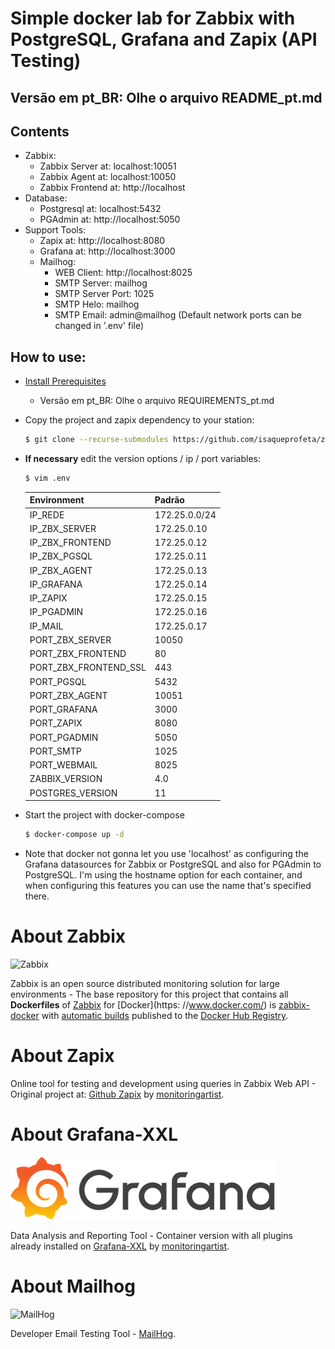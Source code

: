 # Simple docker lab for Zabbix with PostgreSQL, Grafana and Zapix (API Testing)
## Versão em pt_BR: Olhe o arquivo README_pt.md

## Contents 
  - Zabbix:
    - Zabbix Server at: localhost:10051
    - Zabbix Agent at: localhost:10050
    - Zabbix Frontend at: http://localhost
  - Database:
    - Postgresql at: localhost:5432
    - PGAdmin at: http://localhost:5050
  - Support Tools:
    - Zapix at: http://localhost:8080
    - Grafana at: http://localhost:3000
    - Mailhog:
      - WEB Client: http://localhost:8025
      - SMTP Server: mailhog
      - SMTP Server Port: 1025
      - SMTP Helo: mailhog
      - SMTP Email: admin@mailhog
  (Default network ports can be changed in '.env' file)

## How to use:
  - [Install Prerequisites](./REQUIREMENTS.md)
    - Versão em pt_BR: Olhe o arquivo REQUIREMENTS_pt.md
  - Copy the project and zapix dependency to your station:
    ```sh
    $ git clone --recurse-submodules https://github.com/isaqueprofeta/zabbix-lab.git
    ```
  - **If necessary** edit the version options / ip / port variables:
    ```sh
    $ vim .env
    ```
    | Environment            | Padrão
    | -------------------    | -----------
    | IP_REDE                | 172.25.0.0/24
    | IP_ZBX_SERVER          | 172.25.0.10
    | IP_ZBX_FRONTEND        | 172.25.0.12
    | IP_ZBX_PGSQL           | 172.25.0.11
    | IP_ZBX_AGENT           | 172.25.0.13
    | IP_GRAFANA             | 172.25.0.14
    | IP_ZAPIX               | 172.25.0.15
    | IP_PGADMIN             | 172.25.0.16
    | IP_MAIL                | 172.25.0.17
    | PORT_ZBX_SERVER        | 10050
    | PORT_ZBX_FRONTEND      | 80
    | PORT_ZBX_FRONTEND_SSL  | 443
    | PORT_PGSQL             | 5432
    | PORT_ZBX_AGENT         | 10051
    | PORT_GRAFANA           | 3000
    | PORT_ZAPIX             | 8080
    | PORT_PGADMIN           | 5050
    | PORT_SMTP              | 1025
    | PORT_WEBMAIL           | 8025
    | ZABBIX_VERSION         | 4.0
    | POSTGRES_VERSION       | 11

  - Start the project with docker-compose
    ```sh
    $ docker-compose up -d
    ```
  - Note that docker not gonna let you use 'localhost' as configuring the Grafana datasources for Zabbix or PostgreSQL and also for PGAdmin to PostgreSQL. I'm using the hostname option for each container, and when configuring this features you can use the name that's specified there.

# About Zabbix

![Zabbix](https://assets.zabbix.com/img/logo/zabbix_logo_500x131.png)

Zabbix is ​​an open source distributed monitoring solution for large environments - The base repository for this project that contains all **Dockerfiles** of [Zabbix](https://zabbix.com/) for [Docker](https: //www.docker.com/) is [zabbix-docker](https://github.com/zabbix/zabbix-docker) with [automatic builds](https://registry.hub.docker.com/u/zabbix/) published to the [Docker Hub Registry](https://registry.hub.docker.com/).

# About Zapix

Online tool for testing and development using queries in Zabbix Web API - Original project at: [Github Zapix](https://github.com/monitoringartist/zapix) by [monitoringartist](https://monitoringartist.com/).

# About Grafana-XXL

![Grafana](https://raw.githubusercontent.com/grafana/grafana/master/docs/logo-horizontal.png)

Data Analysis and Reporting Tool - Container version with all plugins already installed on [Grafana-XXL](https://github.com/monitoringartist/grafana-xxl) by [monitoringartist](https://monitoringartist.com/).

# About Mailhog

![MailHog](https://raw.githubusercontent.com/mailhog/MailHog-UI/master/assets/images/hog.png)

Developer Email Testing Tool - [MailHog](https://github.com/mailhog/MailHog).
